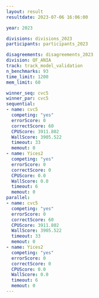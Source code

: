 ```yaml
---
layout: result
resultdate: 2023-07-06 16:06:00

year: 2023

divisions: divisions_2023
participants: participants_2023

disagreements: disagreements_2023
division: QF_ANIA
track: track_model_validation
n_benchmarks: 93
time_limit: 1200
mem_limit: 60

winner_seq: cvc5
winner_par: cvc5
sequential:
- name: cvc5
  competing: "yes"
  errorScore: 0
  correctScore: 60
  CPUScore: 3911.802
  WallScore: 3905.522
  timeout: 33
  memout: 0
- name: Yices2
  competing: "yes"
  errorScore: 0
  correctScore: 0
  CPUScore: 0.0
  WallScore: 0.0
  timeout: 6
  memout: 0
parallel:
- name: cvc5
  competing: "yes"
  errorScore: 0
  correctScore: 60
  CPUScore: 3911.802
  WallScore: 3905.522
  timeout: 33
  memout: 0
- name: Yices2
  competing: "yes"
  errorScore: 0
  correctScore: 0
  CPUScore: 0.0
  WallScore: 0.0
  timeout: 6
  memout: 0
---
```

